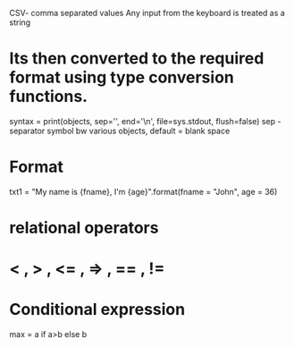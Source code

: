 CSV- comma separated values
Any input from the keyboard is treated as a string

# Its then converted to the required format using type conversion functions.

syntax = print(objects, sep='', end='\n', file=sys.stdout, flush=false)
sep - separator symbol bw various objects, default = blank space

# Format

txt1 = "My name is {fname}, I'm {age}".format(fname = "John", age = 36)

# relational operators

# < , > , <= , => , == , !=

# Conditional expression

max = a if a>b else b
